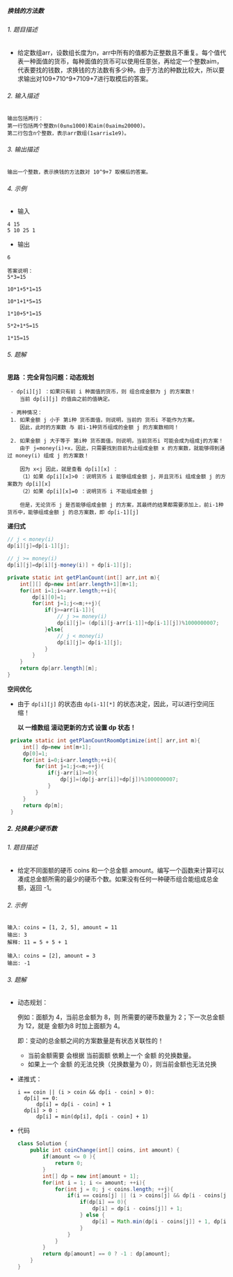 ##### 换钱的方法数

###### 1. 题目描述

+ 给定数组arr，设数组长度为n，arr中所有的值都为正整数且不重复。每个值代表一种面值的货币，每种面值的货币可以使用任意张，再给定一个整数aim，代表要找的钱数，求换钱的方法数有多少种。由于方法的种数比较大，所以要求输出对109+710^9+7109+7进行取模后的答案。

###### 2. 输入描述

```
输出包括两行：
第一行包括两个整数n(0≤n≤1000)和aim(0≤aim≤20000)。
第二行包含n个整数，表示arr数组(1≤arri≤1e9)。
```

###### 3. 输出描述

```
输出一个整数，表示换钱的方法数对 10^9+7 取模后的答案。
```

###### 4. 示例

+ 输入

```
4 15
5 10 25 1
```

+ 输出

```
6

答案说明：
5*3=15

10*1+5*1=15

10*1+1*5=15

1*10+5*1=15

5*2+1*5=15

1*15=15
```

###### 5. 题解

**思路 ：完全背包问题：动态规划**

```
 · dp[i][j] ：如果只有前 i 种面值的货币，则 组合成金额为 j 的方案数！
 	当前 dp[i][j] 的值由之前的值确定。
 
 · 两种情况：
 1. 如果金额 j 小于 第i种 货币面值，则说明，当前的 货币i 不能作为方案。
 	因此，此时的方案数 与 前i-1种货币组成的金额 j 的方案数相同！
 
 2. 如果金额 j 大于等于 第i种 货币面值，则说明，当前货币i 可能会成为组成j的方案！
 	由于 j=money(i)+x，因此，只需要找到目前为止组成金额 x 的方案数，就能够得到通过 money(i) 组成 j 的方案数！
 	
 	因为 x<j 因此，就是查看 dp[i][x] ：
 	（1）如果 dp[i][x]>0 ：说明货币 i 能够组成金额 j，并且货币i 组成金额 j 的方案数为 dp[i][x]
 	（2）如果 dp[i][x]=0 ：说明货币 i 不能组成金额 j
 	
 	但是，无论货币 j 是否能够组成金额 j 的方案，其最终的结果都需要添加上，前i-1种货币中，能够组成金额 j 的总方案数，即 dp[i-1][j]	
```

**递归式**

```java
// j < money(i)
dp[i][j]=dp[i-1][j];

// j >= money(i)
dp[i][j]=dp[i][j-money(i)] + dp[i-1][j];
```

```java
private static int getPlanCount(int[] arr,int m){
    int[][] dp=new int[arr.length+1][m+1];
    for(int i=1;i<=arr.length;++i){
        dp[i][0]=1;
        for(int j=1;j<=m;++j){
            if(j>=arr[i-1]){
                // j >= money(i)
                dp[i][j]= (dp[i][j-arr[i-1]]+dp[i-1][j])%1000000007;
            }else{
                // j < money(i)
                dp[i][j]= dp[i-1][j];
            }
        }
    }
    return dp[arr.length][m];
}
```

**空间优化**

+ 由于 `dp[i][j]` 的状态由 `dp[i-1][*]` 的状态决定，因此，可以进行空间压缩！

  **以 一维数组 滚动更新的方式 设置 dp 状态！**

```java
 private static int getPlanCountRoomOptimize(int[] arr,int m){
     int[] dp=new int[m+1];
     dp[0]=1;
     for(int i=0;i<arr.length;++i){
         for(int j=1;j<=m;++j){
             if(j-arr[i]>=0){
                 dp[j]=(dp[j-arr[i]]+dp[j])%1000000007;
             }
         }
     }
     return dp[m];
 }
```

##### 2. 兑换最少硬币数

###### 1. 题目描述

- 给定不同面额的硬币 coins 和一个总金额 amount。编写一个函数来计算可以凑成总金额所需的最少的硬币个数。如果没有任何一种硬币组合能组成总金额，返回 -1。

###### 2. 示例

```
输入: coins = [1, 2, 5], amount = 11
输出: 3 
解释: 11 = 5 + 5 + 1
```

```
输入: coins = [2], amount = 3
输出: -1
```

###### 3. 题解

+ 动态规划：

  例如：面额为 4，当前总金额为 8，则 所需要的硬币数量为 2；下一次总金额为 12，就是 金额为8 时加上面额为 4。

  即：变动的总金额之间的方案数量是有状态关联性的！

  + 当前金额需要 会根据 当前面额 依赖上一个 金额 的兑换数量。
  + 如果上一个 金额 的无法兑换（兑换数量为 0），则当前金额也无法兑换

+ 递推式：

  ```
  i == coin || (i > coin && dp[i - coin] > 0):
  	dp[i] == 0:
  		dp[i] = dp[i - coin] + 1 
  	dp[i] > 0 :
  		dp[i] = min(dp[i], dp[i - coin] + 1)
  ```

+ 代码

  ```java
  class Solution {
      public int coinChange(int[] coins, int amount) {
          if(amount <= 0 ){
              return 0;
          }
          int[] dp = new int[amount + 1];
          for(int i = 1; i <= amount; ++i){
              for(int j = 0; j < coins.length; ++j){
                  if(i == coins[j] || (i > coins[j] && dp[i - coins[j]] != 0)){
                      if(dp[i] == 0){
                          dp[i] = dp[i - coins[j]] + 1;
                      } else {
                          dp[i] = Math.min(dp[i - coins[j]] + 1, dp[i]);
                      }
                  }
              }
          }
          return dp[amount] == 0 ? -1 : dp[amount];
      }
  }
  ```

  ​